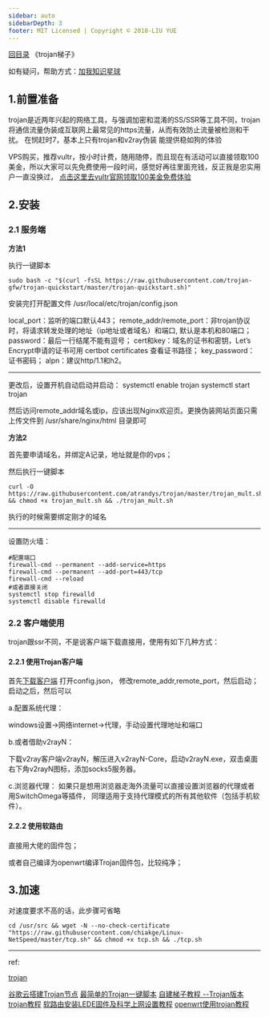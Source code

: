 ```yaml
---
sidebar: auto
sidebarDepth: 3
footer: MIT Licensed | Copyright © 2018-LIU YUE
---
```


[回目录](/docs/software)  《trojan梯子》

如有疑问，帮助方式：[加我知识星球](https://t.zsxq.com/3BayjMb)

## 1.前置准备

trojan是近两年兴起的网络工具，与强调加密和混淆的SS/SSR等工具不同，trojan将通信流量伪装成互联网上最常见的https流量，从而有效防止流量被检测和干扰。
在悯赶时7，基本上只有trojan和v2ray伪装 能提供稳如狗的体验

VPS购买，推荐vultr，按小时计费，随用随停，而且现在有活动可以直接领取100美金，所以大家可以先免费使用一段时间，感觉好再往里面充钱，反正我是忠实用户一直没换过，
[点击这里去vultr官网领取100美金免费体验](https://www.vultr.com/?ref=8491735-6G)

## 2.安装

### 2.1 服务端 

**方法1**

执行一键脚本
```
sudo bash -c "$(curl -fsSL https://raw.githubusercontent.com/trojan-gfw/trojan-quickstart/master/trojan-quickstart.sh)"
```
安装完打开配置文件
/usr/local/etc/trojan/config.json

local_port：监听的端口默认443；
remote_addr/remote_port：非trojan协议时，将请求转发处理的地址（ip地址或者域名）和端口, 默认是本机和80端口；
password：最后一行结尾不能有逗号；
cert和key：域名的证书和密钥，Let’s Encrypt申请的证书可用 certbot certificates 查看证书路径；
key_password：证书密码；
alpn：建议http/1.1和h2。

---
更改后，设置开机自动启动并启动：
systemctl enable trojan
systemctl start trojan

然后访问remote_addr域名或ip，应该出现Nginx欢迎页。更换伪装网站页面只需上传文件到 /usr/share/nginx/html 目录即可

**方法2**

首先要申请域名，并绑定A记录，地址就是你的vps；

然后执行一键脚本
```
curl -O https://raw.githubusercontent.com/atrandys/trojan/master/trojan_mult.sh && chmod +x trojan_mult.sh && ./trojan_mult.sh
```
执行的时候需要绑定刚才的域名

---

设置防火墙：
```
#配置端口
firewall-cmd --permanent --add-service=https
firewall-cmd --permanent --add-port=443/tcp
firewall-cmd --reload
#或者直接关闭
systemctl stop firewalld
systemctl disable firewalld
```

### 2.2 客户端使用

trojan跟ssr不同，不是说客户端下载直接用，使用有如下几种方式：

#### 2.2.1 使用Trojan客户端

首先[下载客户端](https://github.com/trojan-gfw/trojan/releases)
打开config.json，
修改remote_addr,remote_port，然后启动；
启动之后，然后可以

a.配置系统代理：

windows设置->网络internet->代理，手动设置代理地址和端口

b.或者借助v2rayN：

下载v2ray客户端v2rayN，解压进入v2rayN-Core，启动v2rayN.exe，双击桌面右下角v2rayN图标，添加socks5服务器。

c.浏览器代理：
如果只是想用浏览器走海外流量可以直接设置浏览器的代理或者用SwitchOmega等插件，
同理适用于支持代理模式的所有其他软件（包括手机软件）。

#### 2.2.2 使用软路由

直接用大佬的固件包；

或者自己编译为openwrt编译Trojan固件包，比较纯净；

## 3.加速

对速度要求不高的话，此步骤可省略

```
cd /usr/src && wget -N --no-check-certificate "https://raw.githubusercontent.com/chiakge/Linux-NetSpeed/master/tcp.sh" && chmod +x tcp.sh && ./tcp.sh
```

---

ref:

[trojan](https://trojan-gfw.github.io/trojan/)

[谷歌云搭建Trojan节点](https://www.youtube.com/watch?v=HytuSwW90rI&t=127s)
[最简单的Trojan一键脚本](https://www.atrandys.com/2019/1963.html)
[自建梯子教程 --Trojan版本](https://trojan-tutor.github.io/2019/04/10/p41.html)
[trojan教程](https://tlanyan.me/trojan-tutorial/)
[软路由安装LEDE固件及科学上网设置教程](https://www.youtube.com/watch?v=Q7D8iSHzyDg)
[openwrt使用trojan教程](https://www.atrandys.com/2020/2324.html)

<disqus/>